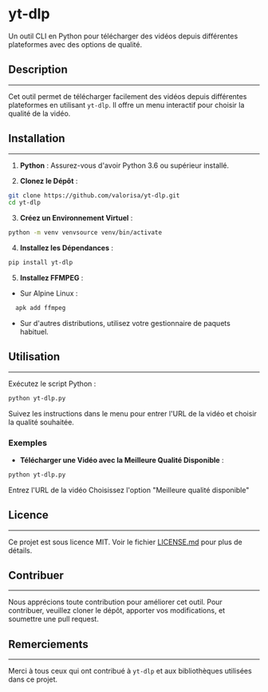 # yt-dlp
Un outil CLI en Python pour télécharger des vidéos depuis différentes plateformes avec des options de qualité.

## Description
------------

Cet outil permet de télécharger facilement des vidéos depuis différentes plateformes en utilisant `yt-dlp`. Il offre un menu interactif pour choisir la qualité de la vidéo.

## Installation
------------

1. **Python** : Assurez-vous d'avoir Python 3.6 ou supérieur installé.

2. **Clonez le Dépôt** :
```bash
git clone https://github.com/valorisa/yt-dlp.git
cd yt-dlp
```

3. **Créez un Environnement Virtuel** :
```bash
python -m venv venvsource venv/bin/activate
```
4. **Installez les Dépendances** :
```bash
pip install yt-dlp
```

5. **Installez FFMPEG** :
- Sur Alpine Linux : 
```bash
  apk add ffmpeg
```
- Sur d'autres distributions, utilisez votre gestionnaire de paquets habituel.

## Utilisation
------------
Exécutez le script Python :
```bash
python yt-dlp.py
```

Suivez les instructions dans le menu pour entrer l'URL de la vidéo et choisir la qualité souhaitée.

### Exemples

- **Télécharger une Vidéo avec la Meilleure Qualité Disponible** :
```bash
python yt-dlp.py
```
Entrez l'URL de la vidéo
Choisissez l'option "Meilleure qualité disponible"


## Licence
---------

Ce projet est sous licence MIT. Voir le fichier [LICENSE.md](LICENSE.md) pour plus de détails.

## Contribuer
------------

Nous apprécions toute contribution pour améliorer cet outil. Pour contribuer, veuillez cloner le dépôt, apporter vos modifications, et soumettre une pull request.

## Remerciements
--------------

Merci à tous ceux qui ont contribué à `yt-dlp` et aux bibliothèques utilisées dans ce projet.
